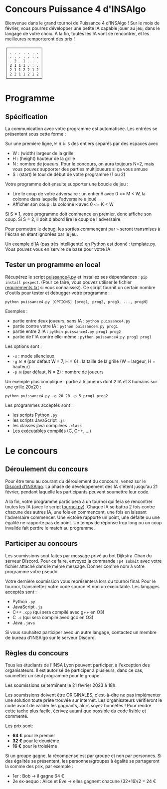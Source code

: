 # Concours Puissance 4 d'INSAlgo

Bienvenue dans le grand tournoi de Puissance 4 d'INSAlgo ! Sur le mois de février, vous pourrez développer une petite IA capable jouer au jeu, dans le langage de votre choix. À la fin, toutes les IA vont se rencontrer, et les meilleures remporteront des prix !

```plaintext
┌───────────────┐
│ . . . . . . . │
│ . . . . . . . │
│ . 2 . 1 . . . │
│ 2 1 1 1 . . . │
│ 2 1 1 2 2 1 2 │
│ 2 2 1 1 2 1 2 │
└───────────────┘
```

# Programme

## Spécification

La communication avec votre programme est automatisée. Les entrées se présentent sous cette forme :

Sur une première ligne, `W H N S` des entiers séparés par des espaces avec
 - W : (width) largeur de la grille
 - H : (height) hauteur de la grille
 - N : nombre de joueurs. Pour le concours, on aura toujours N=2, mais vous pouvez supporter des parties multijoueurs si ça vous amuse
 - S : (start) le tour de début de votre programme (1 ou 2)

Votre programme doit ensuite supporter une boucle de jeu :
 - Lire le coup de votre adversaire : un entier `M` avec 0 <= M < W, la colonne dans laquelle l'adversaire a joué
 - Afficher son coup : la colonne `K` avec 0 <= K < W

 Si S = 1, votre programme doit commence en premier, donc affiche son coup. Si S = 2, il doit d'abord lire le coup de l'adversaire

Pour permettre le debug, les sorties commençant par `>` seront transmises à l'écran en étant ignorées par le jeu.

Un exemple d'IA (pas très intelligente) en Python est donné : [template.py](https://github.com/INSAlgo/Concours-Puissance4/blob/main/test-ai/template.py). Vous pouvez vous en servire de base pour votre IA.

## Tester un programme en local

Récupérez le script [puissance4.py](https://github.com/INSAlgo/Concours-Puissance4/blob/main/puissance4.py) et installez ses dépendances : `pip install pexpect`. (Pour ce faire, vous pouvez utiliser le fichier [requirements.txt](https://github.com/INSAlgo/Concours-Puissance4/blob/main/requirements.txt) si vous connaissez). Ce script fournit un certain nombre d'outils pour tester et debugger votre programme :

`python puissance4.py [OPTIONS] [prog1, prog2, prog3, ..., progN]`

Exemples :
- partie entre deux joueurs, sans IA : `python puissance4.py`
- partie contre votre IA : `python puissance4.py prog1`
- partie entre 2 IA : `python puissance4.py prog1 prog2`
- partie de l'IA contre elle-même : `python puissance4.py prog1 prog1`

Les options sont :
  - `-s` : mode silencieux
  - `-g W H` (par défaut W = 7, H = 6) : la taille de la grille (W = largeur, H = hauteur)
  - `-p N` (par défaut, N = 2) : nombre de joueurs

Un exemple plus compliqué : partie à 5 joueurs dont 2 IA et 3 humains sur une grille 20x20 :

`python puissance4.py -g 20 20 -p 5 prog1 prog2`

Les programmes acceptés sont :
 - les scripts Python `.py`
 - les scripts JavaScript `.js`
 - les classes java compilées `.class`
 - Les exécutables compilés (C, C++, ...)

# Le concours

## Déroulement du concours

Pour être tenu au courant du déroulement du concours, venez sur le [Discord d'INSAlgo](https://discord.gg/fGTkMQetSC). La phase de développement des IA s'étent jusqu'au 21 février, pendant laquelle les participants peuvent soumettre leur code.

A la fin, votre programme participera à un tournoi qui fera se rencontrer toutes les IA (avec le script [tournoi.py](https://github.com/INSAlgo/Concours-Puissance4/blob/main/tournoi.py)). Chaque IA se battra 2 fois contre chacune des autres IA, une fois en commencant, une fois en laissant l'adversaire commencer. Une victoire rapporte un point, une défaite ou une égalité ne rapporte pas de point. Un temps de réponse trop long ou un coup invalide fait perdre le match au programme.

## Participer au concours

Les soumissions sont faites par message privé au bot Dijkstra-Chan du serveur Discord. Pour ce faire, envoyez la commande `!p4 submit` avec votre fichier attaché dans le même message. Donner comme nom à votre programme votre pseudo.

Votre dernière soumission vous représentera lors du tournoi final.
Pour le tournoi, transmettez votre code source et non un executable.
Les langages acceptés sont :
 - Python `.py`
 - JavaScript `.js`
 - C++ `.cpp` (qui sera compilé avec g++ en O3)
 - C `.c` (qui sera compilé avec gcc en O3)
 - Java `.java`

Si vous souhaitez participer avec un autre langage, contactez un membre de bureau d'INSAlgo sur le serveur Discord.

## Règles du concours

Tous les étudiants de l'INSA Lyon peuvent participer, à l'exception des organisateurs. Il est autorisé de participer à plusieurs, danc ce cas, soumettez un seul programme pour le groupe.

Les soumissions se terminent le 21 février 2023 à 18h.

Les soumissions doivent être ORIGINALES, c'est-à-dire ne pas implémenter une solution toute prête trouvée sur internet. Les organisateurs vérifieront le code avant de valider les gagnants, alors soyez honnêtes ! Pour rendre cette tache plus facile, écrivez autant que possible du code lisible et commenté.

Les prix sont:
 - **64 €** pour le premier
 - **32 €** pour le deuxième
 - **16 €** pour le troisième

Si un groupe gagne, la récompense est par groupe et non par personnes. Si des égalités se présentent, les personnes/groupes à égalité se partageront la somme des prix, par exemple :
  - 1er : Bob -> il gagne 64 €
  - 2e ex-aequo : Alice et Eve -> elles gagnent chacune (32+16)/2 = 24 €
